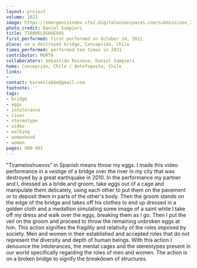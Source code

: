 ```yaml
---
layout: project
volume: 2021
image: https://emergencyindex.sfo2.digitaloceanspaces.com/submissions_2021/images_named/1663850911976__TIRAMELOSHUEVOS--MURTA.jpg
photo_credit: Daniel Sampieri
title: TIRAMELOSHUEVOS
first_performed: first performed on October 14, 2021
place: on a destroyed bridge, Concepción, Chile
times_performed: performed ten times in 2021
contributor: MURTA
collaborators: Sebastián Reinoso, Daniel Sampieri
home: Concepción, Chile / Antofagasta, Chile
links:
-
contact: kareenlabbe@gmail.com
footnote: ''
tags:
- bridge
- eggs
- intolerance
- river
- stereotype
- video
- walking
- womanhood
- women
pages: 900-901
---
```


"Tirameloshuevos” in Spanish means throw my eggs. I made this video performance in a vestige of a bridge over the river in my city that was destroyed by a great earthquake in 2010. In the performance my partner and I, dressed as a bride and groom, take eggs out of a cage and manipulate them delicately, using each other to put them on the pavement or to deposit them in parts of the other's body. Then the groom stands on the edge of the bridge and takes off his clothes to end up dressed in a golden cloth and a medallion simulating some image of a saint while I take off my dress and walk over the eggs, breaking them as I go. Then I put the veil on the groom and proceed to throw the remaining unbroken eggs at him. This action signifies the fragility and relativity of the roles imposed by society. Men and women in their established and accepted roles that do not represent the diversity and depth of human beings. With this action I denounce the intolerances, the mental cages and the stereotypes present in our world specifically regarding the roles of men and women. The action is on a broken bridge to signify the breakdown of structures.